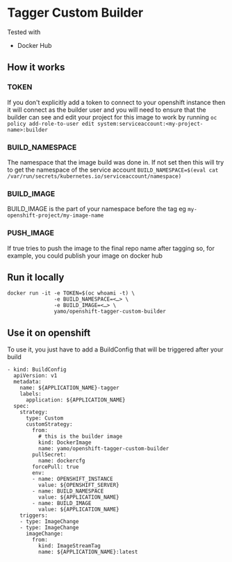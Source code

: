 # Tagger Custom Builder

Tested with

- Docker Hub

## How it works

### TOKEN

If you don't explicitly add a token to connect to your openshift instance then it will connect as the builder user
and you will need to ensure that the builder can see and edit your project for this image to work by running
`oc policy add-role-to-user edit system:serviceaccount:<my-project-name>:builder`

### BUILD_NAMESPACE

The namespace that the image build was done in. If not set then this will try to get the namespace of the service account
`BUILD_NAMESPACE=$(eval cat /var/run/secrets/kubernetes.io/serviceaccount/namespace)`

### BUILD_IMAGE

BUILD_IMAGE is the part of your namespace before the tag eg `my-openshift-project/my-image-name`

### PUSH_IMAGE

If true tries to push the image to the final repo name after tagging so, for example, you could publish your image on docker hub

## Run it locally

```
docker run -it -e TOKEN=$(oc whoami -t) \
               -e BUILD_NAMESPACE=<…> \
               -e BUILD_IMAGE=<…> \
               yamo/openshift-tagger-custom-builder
```

## Use it on openshift

To use it, you just have to add a BuildConfig that will be triggered after your build

```
- kind: BuildConfig
  apiVersion: v1
  metadata:
    name: ${APPLICATION_NAME}-tagger
    labels:
      application: ${APPLICATION_NAME}
  spec:
    strategy:
      type: Custom
      customStrategy:
        from:
          # this is the builder image
          kind: DockerImage
          name: yamo/openshift-tagger-custom-builder
        pullSecret:
          name: dockercfg
        forcePull: true
        env:
        - name: OPENSHIFT_INSTANCE
          value: ${OPENSHIFT_SERVER}
        - name: BUILD_NAMESPACE
          value: ${APPLICATION_NAME}
        - name: BUILD_IMAGE
          value: ${APPLICATION_NAME}
    triggers:
    - type: ImageChange
    - type: ImageChange
      imageChange:
        from:
          kind: ImageStreamTag
          name: ${APPLICATION_NAME}:latest
```
